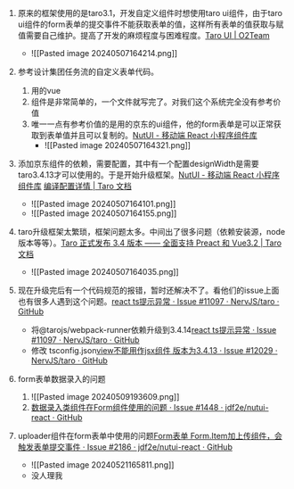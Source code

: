 1. 原来的框架使用的是taro3.1，开发自定义组件时想使用taro ui组件，由于taro ui组件的form表单的提交事件不能获取表单的值，这样所有表单的值获取与赋值需要自己维护。提高了开发的麻烦程度与困难程度。[Taro UI | O2Team](https://taro-ui.jd.com/#/docs/form)
	- ![[Pasted image 20240507164214.png]]
2. 参考设计集团任务流的自定义表单代码。
	1. 用的vue
	2. 组件是非常简单的，一个文件就写完了。对我们这个系统完全没有参考价值
	3. 唯一一点有参考价值的是用的京东的ui组件，他的form表单是可以正常获取到表单值并且可以复制的。[NutUI - 移动端 React 小程序组件库](https://nutui.jd.com/taro/react/2x/#/zh-CN/component/form)
		- ![[Pasted image 20240507164321.png]]


3. 添加京东组件的依赖，需要配置，其中有一个配置designWidth是需要taro3.4.13才可以使用的。于是开始升级框架。[NutUI - 移动端 React 小程序组件库](https://nutui.jd.com/taro/react/2x/#/zh-CN/guide/start-react)  [编译配置详情 | Taro 文档](https://taro-docs.jd.com/docs/config-detail#designwidth)
	- ![[Pasted image 20240507164101.png]]
	- ![[Pasted image 20240507164155.png]]
4. taro升级框架太繁琐，框架问题太多。中间出了很多问题（依赖安装源，node版本等等）。[Taro 正式发布 3.4 版本 —— 全面支持 Preact 和 Vue3.2 | Taro 文档](https://taro-docs.jd.com/blog/2022-01-20-Taro-3.4)
	- ![[Pasted image 20240507164035.png]]
5. 现在升级完后有一个代码规范的报错，暂时还解决不了。看他们的issue上面也有很多人遇到这个问题。[react ts提示异常 · Issue #11097 · NervJS/taro · GitHub](https://github.com/NervJS/taro/issues/11097)
	- 将@tarojs/webpack-runner依赖升级到3.4.14[react ts提示异常 · Issue #11097 · NervJS/taro · GitHub](https://github.com/NervJS/taro/issues/11097#issuecomment-1021886835)
	- 修改 tsconfig.json[view不能用作jsx组件 版本为3.4.13 · Issue #12029 · NervJS/taro · GitHub](https://github.com/NervJS/taro/issues/12029#issuecomment-2100134680)

6. form表单数据录入的问题
	1. ![[Pasted image 20240509193609.png]]
	2. [数据录入类组件在Form组件使用的问题 · Issue #1448 · jdf2e/nutui-react · GitHub](https://github.com/jdf2e/nutui-react/issues/1448)

7. uploader组件在form表单中使用的问题[Form表单 Form.Item加上传组件，会触发表单提交事件 · Issue #2186 · jdf2e/nutui-react · GitHub](https://github.com/jdf2e/nutui-react/issues/2186)
	- ![[Pasted image 20240521165811.png]]
	- 没人理我
